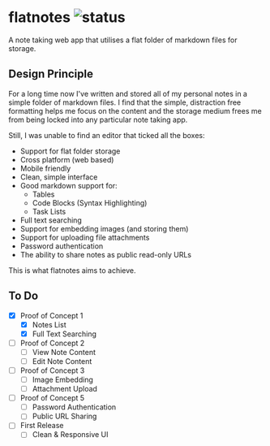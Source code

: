 # flatnotes ![status](https://img.shields.io/badge/status-under%20development-orange)

A note taking web app that utilises a flat folder of markdown files for storage.

## Design Principle

For a long time now I've written and stored all of my personal notes in a simple folder of markdown files. I find that the simple, distraction free formatting helps me focus on the content and the storage medium frees me from being locked into any particular note taking app.

Still, I was unable to find an editor that ticked all the boxes:

- Support for flat folder storage
- Cross platform (web based)
- Mobile friendly
- Clean, simple interface
- Good markdown support for:
  - Tables
  - Code Blocks (Syntax Highlighting)
  - Task Lists
- Full text searching
- Support for embedding images (and storing them)
- Support for uploading file attachments
- Password authentication
- The ability to share notes as public read-only URLs

This is what flatnotes aims to achieve.

## To Do
- [X] Proof of Concept 1
  - [X] Notes List
  - [X] Full Text Searching
- [ ] Proof of Concept 2
  - [ ] View Note Content
  - [ ] Edit Note Content
- [ ] Proof of Concept 3
  - [ ] Image Embedding
  - [ ] Attachment Upload
- [ ] Proof of Concept 5
  - [ ] Password Authentication
  - [ ] Public URL Sharing
- [ ] First Release
  - [ ] Clean & Responsive UI
